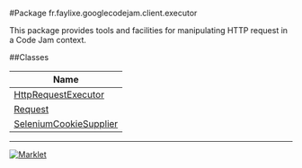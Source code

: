#Package fr.faylixe.googlecodejam.client.executor


<p>This package provides tools and facilities for manipulating
 HTTP request in a Code Jam context.</p>

##Classes

| Name |
|  ---  |
| [HttpRequestExecutor](HttpRequestExecutor.md) |
| [Request](Request.md) |
| [SeleniumCookieSupplier](SeleniumCookieSupplier.md) |

---
[![Marklet](https://img.shields.io/badge/Generated%20by-Marklet-green.svg)](https://github.com/Faylixe/marklet)